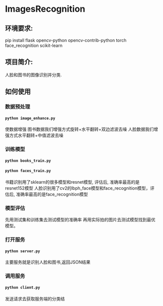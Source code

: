 # ImagesRecognition

## 环境要求:
pip install flask opencv-python opencv-contrib-python torch face_recognition scikit-learn

## 项目简介:
人脸和图书的图像识别并分类.

## 如何使用

### 数据预处理

#### ```python image_enhance.py``` 
使数据增强
图书数据我们增强方式旋转+水平翻转+双边滤波去噪
人脸数据我们增强方式水平翻转+中值滤波去噪

### 训练模型

#### ```python books_train.py```
#### ```python faces_train.py```
书籍识别用了sklearn的很多模型和resnet模型, 评估后, 准确率最高的是resnet152模型
人脸识别用了cv2的lbph_face模型和face_recognition模型，评估后, 准确率最高的是face_recognition模型

### 模型评估
先用测试集和训练集去测试模型的准确率
再用实际拍的图片去测试模型找到最优模型。

### 打开服务
#### ```python server.py```
主要服务就是识别人脸和图书,返回JSON结果

### 调用服务
#### ```python client.py```
发送请求去获取服务端的分类结

